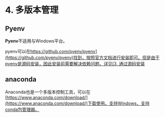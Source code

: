 # 4. 多版本管理

## Pyenv

**Pyenv**不适用与Windows平台。

pyenv可以在[https://github.com/pyenv/pyenv](https://github.com/pyenv/pyenv)找到，按照官方文档进行安装即可。但是由于pyenv是源码安装，因此安装前需要解决依赖问题。详见[3. 通过源码安装](https://python3.ac.cn/0.-ji-chu-zhi-shi-yu-an-zhuang/3.-tong-guo-yuan-ma-an-zhuang)

## anaconda

Anaconda也是一个多版本控制工具，可以在[https://www.anaconda.com/download/](https://www.anaconda.com/download/)下载使用。支持Windows，支持conda包管理器。

